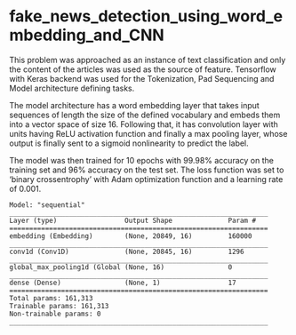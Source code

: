 # fake_news_detection_using_word_embedding_and_CNN

This problem was approached as an instance of text classification and only the content of the articles was used as the source
of feature. 
Tensorflow with Keras backend was used for the Tokenization, Pad Sequencing and Model architecture defining tasks.

The model architecture has a word embedding layer that takes input sequences of length the size of the defined vocabulary and embeds them into a vector space of size 16.
Following that, it has convolution layer with units having ReLU activation function and finally a max pooling layer, whose output is finally sent to a sigmoid nonlinearity to predict the label.

The model was then trained for 10 epochs with 99.98% accuracy on the training set and 96% accuracy on the test set.
The loss function was set to ‘binary crossentrophy’ with Adam optimization function and a learning rate of 0.001.

```
Model: "sequential"
_________________________________________________________________
Layer (type)                 Output Shape              Param #   
=================================================================
embedding (Embedding)        (None, 20849, 16)         160000    
_________________________________________________________________
conv1d (Conv1D)              (None, 20845, 16)         1296      
_________________________________________________________________
global_max_pooling1d (Global (None, 16)                0         
_________________________________________________________________
dense (Dense)                (None, 1)                 17        
=================================================================
Total params: 161,313
Trainable params: 161,313
Non-trainable params: 0
_________________________________________________________________

